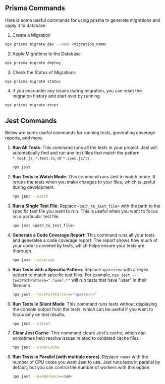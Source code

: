 
## Prisma Commands

Here is some useful commands for using prisma to generate migrations and apply it to database.

1. Create a Migration
```bash
npx prisma migrate dev --name <migration_name>
```

2. Apply Migrations to the Database
```bash
npx prisma migrate deploy
```

3. Check the Status of Migrations
```bash
npx prisma migrate status
```

4. If you encounter any issues during migration, you can reset the migration history and start over by running
```bash
npx prisma migrate reset
```

## Jest Commands

Below are some useful commands for running tests, generating coverage reports, and more.

1. **Run All Tests**: This command runs all the tests in your project. Jest will automatically find and run any test files that match the pattern `*.test.js`, `*.test.ts`, or `*.spec.js/ts`.
   ```bash
   npx jest
   ```


2. **Run Tests in Watch Mode**: This command runs Jest in watch mode. It reruns the tests when you make changes to your files, which is useful during development.
   ```bash
   npx jest --watch
   ```

3. **Run a Single Test File**: Replace `<path_to_test_file>` with the path to the specific test file you want to run. This is useful when you want to focus on a particular test file.
   ```bash
   npx jest <path_to_test_file>
   ```
  

4. **Generate a Code Coverage Report**: This command runs all your tests and generates a code coverage report. The report shows how much of your code is covered by tests, which helps ensure your tests are thorough.
   ```bash
   npx jest --coverage
   ```


5. **Run Tests with a Specific Pattern**: Replace `<pattern>` with a regex pattern to match specific test files. For example, `npx jest --testPathPattern=".*user.*"` will run tests that have "user" in their filename.
   ```bash
   npx jest --testPathPattern="<pattern>"
   ```


6. **Run Tests in Silent Mode**: This command runs tests without displaying the console output from the tests, which can be useful if you want to focus only on test results.
   ```bash
   npx jest --silent
   ```


7. **Clear Jest Cache**: This command clears Jest's cache, which can sometimes help resolve issues related to outdated cache files.
   ```bash
   npx jest --clearCache
   ```

8. **Run Tests in Parallel (with multiple cores)**: Replace `<num>` with the number of CPU cores you want Jest to use. Jest runs tests in parallel by default, but you can control the number of workers with this option.
   ```bash
   npx jest --maxWorkers=<num>
   ```
